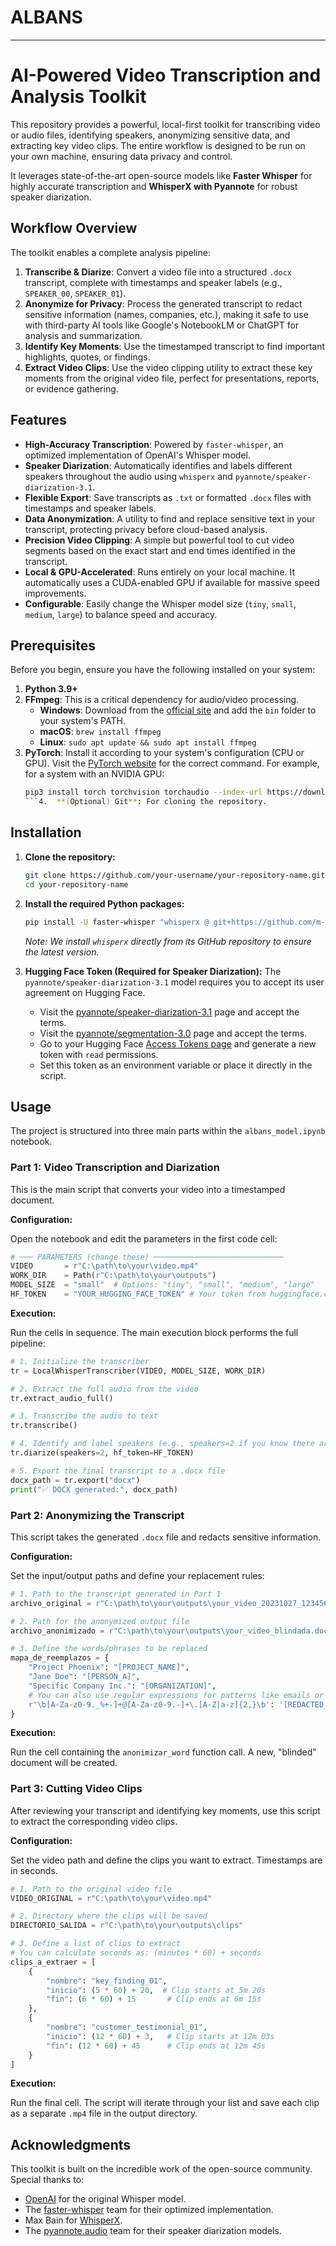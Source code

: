 # ALBANS
---

# AI-Powered Video Transcription and Analysis Toolkit

This repository provides a powerful, local-first toolkit for transcribing video or audio files, identifying speakers, anonymizing sensitive data, and extracting key video clips. The entire workflow is designed to be run on your own machine, ensuring data privacy and control.

It leverages state-of-the-art open-source models like **Faster Whisper** for highly accurate transcription and **WhisperX with Pyannote** for robust speaker diarization.

## Workflow Overview

The toolkit enables a complete analysis pipeline:

1.  **Transcribe & Diarize**: Convert a video file into a structured `.docx` transcript, complete with timestamps and speaker labels (e.g., `SPEAKER_00`, `SPEAKER_01`).
2.  **Anonymize for Privacy**: Process the generated transcript to redact sensitive information (names, companies, etc.), making it safe to use with third-party AI tools like Google's NotebookLM or ChatGPT for analysis and summarization.
3.  **Identify Key Moments**: Use the timestamped transcript to find important highlights, quotes, or findings.
4.  **Extract Video Clips**: Use the video clipping utility to extract these key moments from the original video file, perfect for presentations, reports, or evidence gathering.

## Features

-   **High-Accuracy Transcription**: Powered by `faster-whisper`, an optimized implementation of OpenAI's Whisper model.
-   **Speaker Diarization**: Automatically identifies and labels different speakers throughout the audio using `whisperx` and `pyannote/speaker-diarization-3.1`.
-   **Flexible Export**: Save transcripts as `.txt` or formatted `.docx` files with timestamps and speaker labels.
-   **Data Anonymization**: A utility to find and replace sensitive text in your transcript, protecting privacy before cloud-based analysis.
-   **Precision Video Clipping**: A simple but powerful tool to cut video segments based on the exact start and end times identified in the transcript.
-   **Local & GPU-Accelerated**: Runs entirely on your local machine. It automatically uses a CUDA-enabled GPU if available for massive speed improvements.
-   **Configurable**: Easily change the Whisper model size (`tiny`, `small`, `medium`, `large`) to balance speed and accuracy.

## Prerequisites

Before you begin, ensure you have the following installed on your system:

1.  **Python 3.9+**
2.  **FFmpeg**: This is a critical dependency for audio/video processing.
    -   **Windows**: Download from the [official site](https://ffmpeg.org/download.html) and add the `bin` folder to your system's PATH.
    -   **macOS**: `brew install ffmpeg`
    -   **Linux**: `sudo apt update && sudo apt install ffmpeg`
3.  **PyTorch**: Install it according to your system's configuration (CPU or GPU). Visit the [PyTorch website](https://pytorch.org/get-started/locally/) for the correct command. For example, for a system with an NVIDIA GPU:
    ```bash
    pip3 install torch torchvision torchaudio --index-url https://download.pytorch.org/whl/cu118
    ```4.  **(Optional) Git**: For cloning the repository.

## Installation

1.  **Clone the repository:**
    ```bash
    git clone https://github.com/your-username/your-repository-name.git
    cd your-repository-name
    ```

2.  **Install the required Python packages:**
    ```bash
    pip install -U faster-whisper "whisperx @ git+https://github.com/m-bain/whisperx.git" moviepy python-docx
    ```
    *Note: We install `whisperx` directly from its GitHub repository to ensure the latest version.*

3.  **Hugging Face Token (Required for Speaker Diarization):**
    The `pyannote/speaker-diarization-3.1` model requires you to accept its user agreement on Hugging Face.
    -   Visit the [pyannote/speaker-diarization-3.1](https://huggingface.co/pyannote/speaker-diarization-3.1) page and accept the terms.
    -   Visit the [pyannote/segmentation-3.0](https://huggingface.co/pyannote/segmentation-3.0) page and accept the terms.
    -   Go to your Hugging Face [Access Tokens page](https://huggingface.co/settings/tokens) and generate a new token with `read` permissions.
    -   Set this token as an environment variable or place it directly in the script.

## Usage

The project is structured into three main parts within the `albans_model.ipynb` notebook.

### Part 1: Video Transcription and Diarization

This is the main script that converts your video into a timestamped document.

**Configuration:**

Open the notebook and edit the parameters in the first code cell:

```python
# ─── PARAMETERS (change these) ─────────────────────────────
VIDEO       = r"C:\path\to\your\video.mp4"
WORK_DIR    = Path(r"C:\path\to\your\outputs")
MODEL_SIZE  = "small"  # Options: "tiny", "small", "medium", "large"
HF_TOKEN    = "YOUR_HUGGING_FACE_TOKEN" # Your token from huggingface.co
```

**Execution:**

Run the cells in sequence. The main execution block performs the full pipeline:

```python
# 1. Initialize the transcriber
tr = LocalWhisperTranscriber(VIDEO, MODEL_SIZE, WORK_DIR)

# 2. Extract the full audio from the video
tr.extract_audio_full()

# 3. Transcribe the audio to text
tr.transcribe()

# 4. Identify and label speakers (e.g., speakers=2 if you know there are two)
tr.diarize(speakers=2, hf_token=HF_TOKEN)

# 5. Export the final transcript to a .docx file
docx_path = tr.export("docx")
print("✅ DOCX generated:", docx_path)
```

### Part 2: Anonymizing the Transcript

This script takes the generated `.docx` file and redacts sensitive information.

**Configuration:**

Set the input/output paths and define your replacement rules:

```python
# 1. Path to the transcript generated in Part 1
archivo_original = r"C:\path\to\your\outputs\your_video_20231027_123456.docx"

# 2. Path for the anonymized output file
archivo_anonimizado = r"C:\path\to\your\outputs\your_video_blindada.docx"

# 3. Define the words/phrases to be replaced
mapa_de_reemplazos = {
    "Project Phoenix": "[PROJECT_NAME]",
    "Jane Doe": "[PERSON_A]",
    "Specific Company Inc.": "[ORGANIZATION]",
    # You can also use regular expressions for patterns like emails or IDs
    r'\b[A-Za-z0-9._%+-]+@[A-Za-z0-9.-]+\.[A-Z|a-z]{2,}\b': '[REDACTED_EMAIL]'
}
```

**Execution:**

Run the cell containing the `anonimizar_word` function call. A new, "blinded" document will be created.

### Part 3: Cutting Video Clips

After reviewing your transcript and identifying key moments, use this script to extract the corresponding video clips.

**Configuration:**

Set the video path and define the clips you want to extract. Timestamps are in seconds.

```python
# 1. Path to the original video file
VIDEO_ORIGINAL = r"C:\path\to\your\video.mp4"

# 2. Directory where the clips will be saved
DIRECTORIO_SALIDA = r"C:\path\to\your\outputs\clips"

# 3. Define a list of clips to extract
# You can calculate seconds as: (minutes * 60) + seconds
clips_a_extraer = [
    {
        "nombre": "key_finding_01",
        "inicio": (5 * 60) + 20,  # Clip starts at 5m 20s
        "fin": (6 * 60) + 15       # Clip ends at 6m 15s
    },
    {
        "nombre": "customer_testimonial_01",
        "inicio": (12 * 60) + 3,   # Clip starts at 12m 03s
        "fin": (12 * 60) + 45      # Clip ends at 12m 45s
    }
]
```

**Execution:**

Run the final cell. The script will iterate through your list and save each clip as a separate `.mp4` file in the output directory.

## Acknowledgments

This toolkit is built on the incredible work of the open-source community. Special thanks to:

-   [OpenAI](https://openai.com/) for the original Whisper model.
-   The [faster-whisper](https://github.com/guillaumekln/faster-whisper) team for their optimized implementation.
-   Max Bain for [WhisperX](https://github.com/m-bain/whisperx).
-   The [pyannote.audio](https://github.com/pyannote/pyannote-audio) team for their speaker diarization models.
